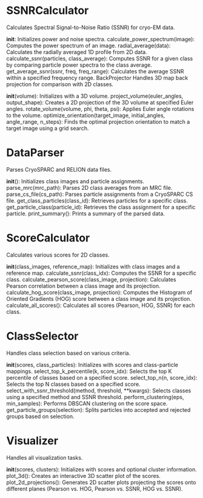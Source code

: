# SSNRCalculator
Calculates Spectral Signal-to-Noise Ratio (SSNR) for cryo-EM data.

__init__: Initializes power and noise spectra.
calculate_power_spectrum(image): Computes the power spectrum of an image.
radial_average(data): Calculates the radially averaged 1D profile from 2D data.
calculate_ssnr(particles, class_average): Computes SSNR for a given class by comparing particle power spectra to the class average.
get_average_ssnr(ssnr, freq, freq_range): Calculates the average SSNR within a specified frequency range.
BackProjector
Handles 3D map back projection for comparison with 2D classes.

__init__(volume): Initializes with a 3D volume.
project_volume(euler_angles, output_shape): Creates a 2D projection of the 3D volume at specified Euler angles.
rotate_volume(volume, phi, theta, psi): Applies Euler angle rotations to the volume.
optimize_orientation(target_image, initial_angles, angle_range, n_steps): Finds the optimal projection orientation to match a target image using a grid search.
# DataParser
Parses CryoSPARC and RELION data files.

__init__(): Initializes class images and particle assignments.
parse_mrc(mrc_path): Parses 2D class averages from an MRC file.
parse_cs_file(cs_path): Parses particle assignments from a CryoSPARC CS file.
get_class_particles(class_id): Retrieves particles for a specific class.
get_particle_class(particle_id): Retrieves the class assignment for a specific particle.
print_summary(): Prints a summary of the parsed data.
# ScoreCalculator
Calculates various scores for 2D classes.

__init__(class_images, reference_map): Initializes with class images and a reference map.
calculate_ssnr(class_idx): Computes the SSNR for a specific class.
calculate_pearson_score(class_image, projection): Calculates Pearson correlation between a class image and its projection.
calculate_hog_score(class_image, projection): Computes the Histogram of Oriented Gradients (HOG) score between a class image and its projection.
calculate_all_scores(): Calculates all scores (Pearson, HOG, SSNR) for each class.
# ClassSelector
Handles class selection based on various criteria.

__init__(scores, class_particles): Initializes with scores and class-particle mappings.
select_top_k_percentile(k, score_idx): Selects the top K percentile of classes based on a specified score.
select_top_n(n, score_idx): Selects the top N classes based on a specified score.
select_with_ssnr_threshold(method, threshold, **kwargs): Selects classes using a specified method and SSNR threshold.
perform_clustering(eps, min_samples): Performs DBSCAN clustering on the score space.
get_particle_groups(selection): Splits particles into accepted and rejected groups based on selection.
# Visualizer
Handles all visualization tasks.

__init__(scores, clusters): Initializes with scores and optional cluster information.
plot_3d(): Creates an interactive 3D scatter plot of the scores.
plot_2d_projections(): Generates 2D scatter plots projecting the scores onto different planes (Pearson vs. HOG, Pearson vs. SSNR, HOG vs. SSNR).